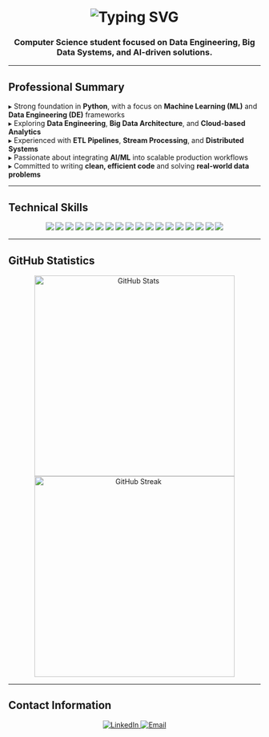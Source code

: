 <h1 align="center">
  <img src="https://readme-typing-svg.herokuapp.com/?font=Righteous&size=32&center=true&vCenter=true&width=500&height=70&duration=4000&lines=Welcome+to+my+GitHub+Profile" alt="Typing SVG" />
</h1>

<h3 align="center">Computer Science student focused on Data Engineering, Big Data Systems, and AI-driven solutions.</h3>

---

## Professional Summary
▸ Strong foundation in **Python**, with a focus on **Machine Learning (ML)** and **Data Engineering (DE)** frameworks  
▸ Exploring **Data Engineering**, **Big Data Architecture**, and **Cloud-based Analytics**  
▸ Experienced with **ETL Pipelines**, **Stream Processing**, and **Distributed Systems**  
▸ Passionate about integrating **AI/ML** into scalable production workflows  
▸ Committed to writing **clean, efficient code** and solving **real-world data problems**

---

## Technical Skills

<div align="center">
<img src="https://img.shields.io/badge/SQL-336791?style=for-the-badge&logo=postgresql&logoColor=white"/>
<img src="https://img.shields.io/badge/Python-3776AB?style=for-the-badge&logo=python&logoColor=white"/>
<img src="https://img.shields.io/badge/C++-00599C?style=for-the-badge&logo=c%2B%2B&logoColor=white"/>
<img src="https://img.shields.io/badge/Apache%20Spark-E35A16?style=for-the-badge&logo=apachespark&logoColor=white"/>
<img src="https://img.shields.io/badge/Kafka-231F20?style=for-the-badge&logo=apachekafka&logoColor=white"/>
<img src="https://img.shields.io/badge/Databricks-FF3621?style=for-the-badge&logo=databricks&logoColor=white"/>
<img src="https://img.shields.io/badge/Apache%20NiFi-0098D4?style=for-the-badge&logo=apachenifi&logoColor=white"/>
<img src="https://img.shields.io/badge/Apache%20Airflow-017CEE?style=for-the-badge&logo=apacheairflow&logoColor=white"/>
<img src="https://img.shields.io/badge/AWS-232F3E?style=for-the-badge&logo=amazonaws&logoColor=white"/>
<img src="https://img.shields.io/badge/GitHub-181717?style=for-the-badge&logo=github&logoColor=white"/>
<img src="https://img.shields.io/badge/Jupyter-F37626?style=for-the-badge&logo=jupyter&logoColor=white"/>
<img src="https://img.shields.io/badge/Linux-FCC624?style=for-the-badge&logo=linux&logoColor=black"/>
<img src="https://img.shields.io/badge/Git-F05032?style=for-the-badge&logo=git&logoColor=white"/>
<img src="https://img.shields.io/badge/TensorFlow-FF6F00?style=for-the-badge&logo=tensorflow&logoColor=white"/>
<img src="https://img.shields.io/badge/PyTorch-EE4C2C?style=for-the-badge&logo=pytorch&logoColor=white"/>
<img src="https://img.shields.io/badge/Keras-D00000?style=for-the-badge&logo=keras&logoColor=white"/>
<img src="https://img.shields.io/badge/Scikit--learn-F7931E?style=for-the-badge&logo=scikitlearn&logoColor=white"/>
<img src="https://img.shields.io/badge/OpenCV-5C3EE8?style=for-the-badge&logo=opencv&logoColor=white"/>

</div>

---

## GitHub Statistics

<div align="center">
  <img src="https://github-readme-stats.vercel.app/api?username=c2-tlhah&count_private=true&show_icons=true&theme=react&border_radius=8&background=1F2937&icon_color=3B82F6&title_color=10B981&text_color=9CA3AF" width="400" alt="GitHub Stats" />
  <img src="https://github-readme-streak-stats.herokuapp.com/?user=c2-tlhah&theme=react&border_radius=8&background=1F2937&stroke=000000&ring=10B981&fire=F59E0B&currStreakLabel=E5E7EB&sideNums=10B981&currStreakNum=3B82F6&dates=9CA3AF&sideLabels=F3F4F6" width="400" alt="GitHub Streak" />
</div>

---

## Contact Information

<div align="center">
  <a href="https://www.linkedin.com/in/muhammad-talha-ramzan" target="_blank">
    <img src="https://img.shields.io/badge/LinkedIn-0A66C2?style=for-the-badge&logo=linkedin&logoColor=white" alt="LinkedIn">
  </a>
  <a href="mailto:c2.tlhah@gmail.com">
    <img src="https://img.shields.io/badge/Email-D14836?style=for-the-badge&logo=gmail&logoColor=white" alt="Email">
  </a>
</div>

